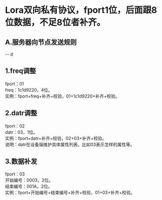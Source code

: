# Lora双向私有协议，fport1位，后面跟8位数据，不足8位者补齐。

## A.服务器向节点发送规则
-- d

## 1.freq调整  
fport：01  
freq：1c1d9220，4位。   
实例：fport+freq+补齐+校验，01+1c1d9220+补齐+校验。  

## 2.datr调整   
fport：02   
datr：03，1位。   
实例：fport+datr+补齐+校验，02+03+补齐+校验。  
说明：datr在设备端维护具体属性列表。比如03表示怎样的属性等。

## 3.数据补发   
fport：03   
开始编号：0003，2位。  
结束编号：001A，2位。  
实例：fport+开始编号+结束编号+补齐+校验，01+03+补齐+校验。    


